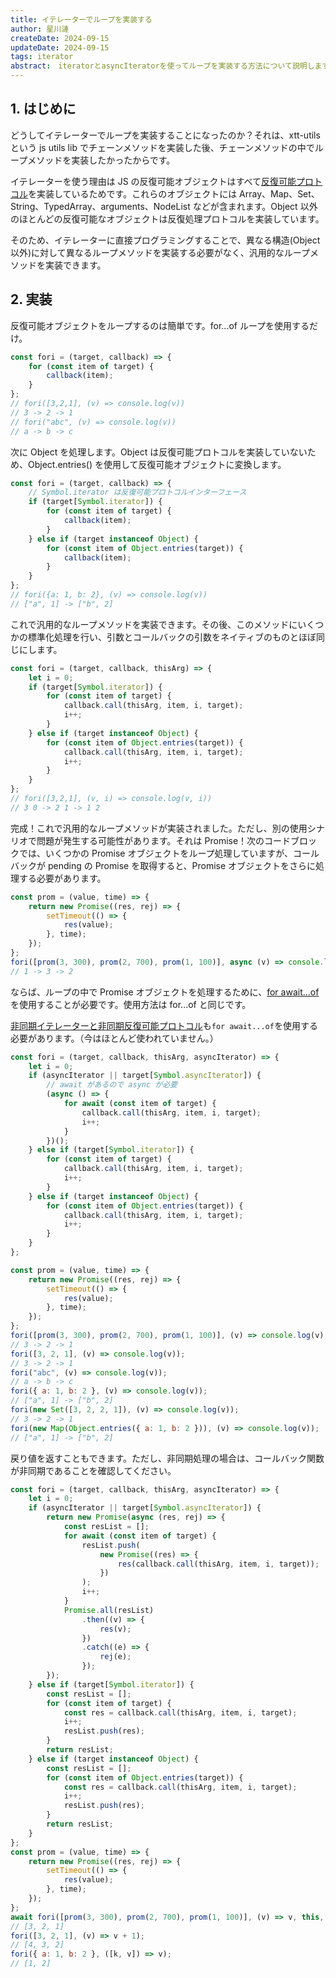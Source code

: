 ```yaml
---
title: イテレーターでループを実装する
author: 星川漣
createDate: 2024-09-15
updateDate: 2024-09-15
tags: iterator
abstract:　iteratorとasyncIteratorを使ってループを実装する方法について説明します。
---
```


## 1. はじめに

どうしてイテレーターでループを実装することになったのか？それは、xtt-utils という js utils lib でチェーンメソッドを実装した後、チェーンメソッドの中でループメソッドを実装したかったからです。

イテレーターを使う理由は JS の反復可能オブジェクトはすべて[反復可能プロトコル](https://developer.mozilla.org/ja/docs/Web/JavaScript/Reference/Iteration_protocols)を実装しているためです。これらのオブジェクトには Array、Map、Set、String、TypedArray、arguments、NodeList などが含まれます。Object 以外のほとんどの反復可能なオブジェクトは反復処理プロトコルを実装しています。

そのため、イテレーターに直接プログラミングすることで、異なる構造(Object 以外)に対して異なるループメソッドを実装する必要がなく、汎用的なループメソッドを実装できます。

## 2. 実装

反復可能オブジェクトをループするのは簡単です。for...of ループを使用するだけ。

```js
const fori = (target, callback) => {
	for (const item of target) {
		callback(item);
	}
};
// fori([3,2,1], (v) => console.log(v))
// 3 -> 2 -> 1
// fori("abc", (v) => console.log(v))
// a -> b -> c
```

次に Object を処理します。Object は反復可能プロトコルを実装していないため、Object.entries() を使用して反復可能オブジェクトに変換します。

```js
const fori = (target, callback) => {
	// Symbol.iterator は反復可能プロトコルインターフェース
	if (target[Symbol.iterator]) {
		for (const item of target) {
			callback(item);
		}
	} else if (target instanceof Object) {
		for (const item of Object.entries(target)) {
			callback(item);
		}
	}
};
// fori({a: 1, b: 2}, (v) => console.log(v))
// ["a", 1] -> ["b", 2]
```

これで汎用的なループメソッドを実装できます。その後、このメソッドにいくつかの標準化処理を行い、引数とコールバックの引数をネイティブのものとほぼ同じにします。

```js
const fori = (target, callback, thisArg) => {
	let i = 0;
	if (target[Symbol.iterator]) {
		for (const item of target) {
			callback.call(thisArg, item, i, target);
			i++;
		}
	} else if (target instanceof Object) {
		for (const item of Object.entries(target)) {
			callback.call(thisArg, item, i, target);
			i++;
		}
	}
};
// fori([3,2,1], (v, i) => console.log(v, i))
// 3 0 -> 2 1 -> 1 2
```

完成！これで汎用的なループメソッドが実装されました。ただし、別の使用シナリオで問題が発生する可能性があります。それは Promise！次のコードブロックでは、いくつかの Promise オブジェクトをループ処理していますが、コールバックが pending の Promise を取得すると、Promise オブジェクトをさらに処理する必要があります。

```js
const prom = (value, time) => {
	return new Promise((res, rej) => {
		setTimeout(() => {
			res(value);
		}, time);
	});
};
fori([prom(3, 300), prom(2, 700), prom(1, 100)], async (v) => console.log(await v));
// 1 -> 3 -> 2
```

ならば、ループの中で Promise オブジェクトを処理するために、[for await...of](https://developer.mozilla.org/ja/docs/Web/JavaScript/Reference/Statements/for-await...of)を使用することが必要です。使用方法は for...of と同じです。

[非同期イテレーターと非同期反復可能プロトコル](https://developer.mozilla.org/ja/docs/Web/JavaScript/Reference/Iteration_protocols#%E9%9D%9E%E5%90%8C%E6%9C%9F%E3%82%A4%E3%83%86%E3%83%AC%E3%83%BC%E3%82%BF%E3%83%BC%E3%81%A8%E9%9D%9E%E5%90%8C%E6%9C%9F%E5%8F%8D%E5%BE%A9%E5%8F%AF%E8%83%BD%E3%83%97%E3%83%AD%E3%83%88%E3%82%B3%E3%83%AB)も`for await...of`を使用する必要があります。（今はほとんど使われていません。）

```js
const fori = (target, callback, thisArg, asyncIterator) => {
	let i = 0;
	if (asyncIterator || target[Symbol.asyncIterator]) {
		// await があるので async が必要
		(async () => {
			for await (const item of target) {
				callback.call(thisArg, item, i, target);
				i++;
			}
		})();
	} else if (target[Symbol.iterator]) {
		for (const item of target) {
			callback.call(thisArg, item, i, target);
			i++;
		}
	} else if (target instanceof Object) {
		for (const item of Object.entries(target)) {
			callback.call(thisArg, item, i, target);
			i++;
		}
	}
};

const prom = (value, time) => {
	return new Promise((res, rej) => {
		setTimeout(() => {
			res(value);
		}, time);
	});
};
fori([prom(3, 300), prom(2, 700), prom(1, 100)], (v) => console.log(v), this, true);
// 3 -> 2 -> 1
fori([3, 2, 1], (v) => console.log(v));
// 3 -> 2 -> 1
fori("abc", (v) => console.log(v));
// a -> b -> c
fori({ a: 1, b: 2 }, (v) => console.log(v));
// ["a", 1] -> ["b", 2]
fori(new Set([3, 2, 2, 1]), (v) => console.log(v));
// 3 -> 2 -> 1
fori(new Map(Object.entries({ a: 1, b: 2 })), (v) => console.log(v));
// ["a", 1] -> ["b", 2]
```

戻り値を返すこともできます。ただし、非同期処理の場合は、コールバック関数が非同期であることを確認してください。

```js
const fori = (target, callback, thisArg, asyncIterator) => {
	let i = 0;
	if (asyncIterator || target[Symbol.asyncIterator]) {
		return new Promise(async (res, rej) => {
			const resList = [];
			for await (const item of target) {
				resList.push(
					new Promise((res) => {
						res(callback.call(thisArg, item, i, target));
					})
				);
				i++;
			}
			Promise.all(resList)
				.then((v) => {
					res(v);
				})
				.catch((e) => {
					rej(e);
				});
		});
	} else if (target[Symbol.iterator]) {
		const resList = [];
		for (const item of target) {
			const res = callback.call(thisArg, item, i, target);
			i++;
			resList.push(res);
		}
		return resList;
	} else if (target instanceof Object) {
		const resList = [];
		for (const item of Object.entries(target)) {
			const res = callback.call(thisArg, item, i, target);
			i++;
			resList.push(res);
		}
		return resList;
	}
};
const prom = (value, time) => {
	return new Promise((res, rej) => {
		setTimeout(() => {
			res(value);
		}, time);
	});
};
await fori([prom(3, 300), prom(2, 700), prom(1, 100)], (v) => v, this, true);
// [3, 2, 1]
fori([3, 2, 1], (v) => v + 1);
// [4, 3, 2]
fori({ a: 1, b: 2 }, ([k, v]) => v);
// [1, 2]
```
